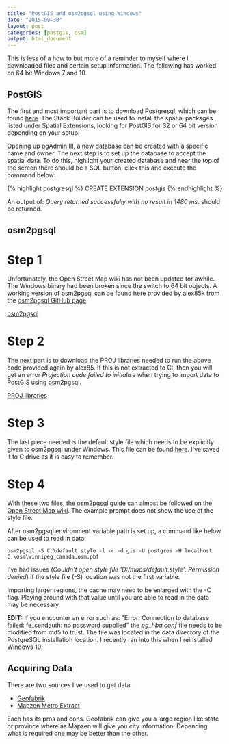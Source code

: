 ```yaml
---
title: "PostGIS and osm2pgsql using Windows"
date: "2015-09-30"
layout: post
categories: [postgis, osm]
output: html_document
---
```


This is less of a how to but more of a reminder to myself where I downloaded files and certain setup information.  The following has worked on 64 bit Windows 7 and 10.

## PostGIS

The first and most important part is to download Postgresql, which can be found [here](http://www.postgresql.org/download/windows/).  The Stack Builder can be used to install the spatial packages listed under Spatial Extensions, looking for PostGIS for 32 or 64 bit version depending on your setup.

Opening up pgAdmin III, a new database can be created with a specific name and owner.  The next step is to set up the database to accept the spatial data.  To do this, highlight your created database and near the top of the screen there should be a SQL button, click this and execute the command below:

{% highlight postgresql %}
CREATE EXTENSION postgis
{% endhighlight %}

An output of: *Query returned successfully with no result in 1480 ms.* should be returned.

## osm2pgsql

# Step 1

Unfortunately, the Open Street Map wiki has not been updated for awhile.  The Windows binary had been broken since the switch to 64 bit objects.  A working version of osm2pgsql can be found here provided by alex85k from the [osm2pgsql GitHub page](https://github.com/openstreetmap/osm2pgsql/issues/17):

[osm2pgsql](https://dl.dropboxusercontent.com/u/63393258/osm2pgsql_testRelease.zip)

# Step 2

The next part is to download the PROJ libraries needed to run the above code provided again by alex85.  If this is not extracted to C:\, then you will get an error *Projection code failed to initialise* when trying to import data to PostGIS using osm2pgsql.

[PROJ libraries](https://dl.dropboxusercontent.com/u/63393258/PROJ.zip)

# Step 3

The last piece needed is the default.style file which needs to be explicitly given to osm2pgsql under Windows.  This file can be found [here](https://raw.githubusercontent.com/openstreetmap/osm2pgsql/master/default.style).  I've saved it to C drive as it is easy to remember.

# Step 4

With these two files, the [osm2pgsql guide](http://wiki.openstreetmap.org/wiki/Osm2pgsql#Windows) can almost be followed on the [Open Street Map wiki](http://wiki.openstreetmap.org/wiki/Osm2pgsql#Windows).  The example prompt does not show the use of the style file.

After osm2pgsql environment variable path is set up, a command like below can be used to read in data:

```
osm2pgsql -S C:\default.style -l -c -d gis -U postgres -H localhost C:\osm\winnipeg_canada.osm.pbf
```

I've had issues (*Couldn't open style file 'D:/maps/default.style': Permission denied*) if the style file (-S) location was not the first variable.

Importing larger regions, the cache may need to be enlarged with the -C flag.  Playing around with that value until you are able to read in the data may be necessary. 

**EDIT:**  If you encounter an error such as: "Error: Connection to database failed: fe_sendauth: no password supplied" the *pg_hba.conf* file needs to be modified from md5 to trust.  The file was located in the data directory of the PostgreSQL installation location.  I recently ran into this when I reinstalled Windows 10.

## Acquiring Data

There are two sources I've used to get data:

- [Geofabrik](http://download.geofabrik.de/index.html)
- [Mapzen Metro Extract](https://mapzen.com/data/metro-extracts)

Each has its pros and cons.  Geofabrik can give you a large region like state or province where as Mapzen will give you city information.  Depending what is required one may be better than the other.

